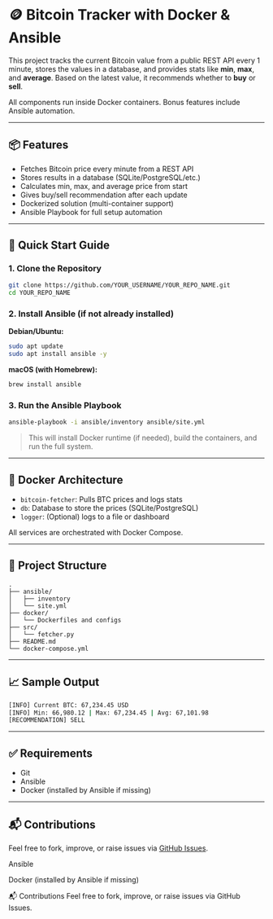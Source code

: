 
# 🪙 Bitcoin Tracker with Docker & Ansible

This project tracks the current Bitcoin value from a public REST API every 1 minute, stores the values in a database, and provides stats like **min**, **max**, and **average**. Based on the latest value, it recommends whether to **buy** or **sell**.

All components run inside Docker containers. Bonus features include Ansible automation.

---

## 📦 Features

- Fetches Bitcoin price every minute from a REST API
- Stores results in a database (SQLite/PostgreSQL/etc.)
- Calculates min, max, and average price from start
- Gives buy/sell recommendation after each update
- Dockerized solution (multi-container support)
- Ansible Playbook for full setup automation

---

## 🚀 Quick Start Guide

### 1. Clone the Repository

```bash
git clone https://github.com/YOUR_USERNAME/YOUR_REPO_NAME.git
cd YOUR_REPO_NAME
```

### 2. Install Ansible (if not already installed)

**Debian/Ubuntu:**
```bash
sudo apt update
sudo apt install ansible -y
```

**macOS (with Homebrew):**
```bash
brew install ansible
```

### 3. Run the Ansible Playbook

```bash
ansible-playbook -i ansible/inventory ansible/site.yml
```

> This will install Docker runtime (if needed), build the containers, and run the full system.

---

## 🐳 Docker Architecture

- `bitcoin-fetcher`: Pulls BTC prices and logs stats
- `db`: Database to store the prices (SQLite/PostgreSQL)
- `logger`: (Optional) logs to a file or dashboard

All services are orchestrated with Docker Compose.

---

## 📁 Project Structure

```
.
├── ansible/
│   ├── inventory
│   └── site.yml
├── docker/
│   └── Dockerfiles and configs
├── src/
│   └── fetcher.py
├── README.md
└── docker-compose.yml
```

---

## 📈 Sample Output

```bash
[INFO] Current BTC: 67,234.45 USD
[INFO] Min: 66,980.12 | Max: 67,234.45 | Avg: 67,101.98
[RECOMMENDATION] SELL
```

---

## ✅ Requirements

- Git
- Ansible
- Docker (installed by Ansible if missing)

---

## 📬 Contributions

Feel free to fork, improve, or raise issues via [GitHub Issues](https://github.com/YOUR_USERNAME/YOUR_REPO_NAME/issues).


Ansible

Docker (installed by Ansible if missing)

📬 Contributions
Feel free to fork, improve, or raise issues via GitHub Issues.
